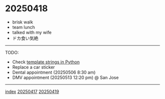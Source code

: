 <head><meta name="viewport" content="width=device-width, initial-scale=1.0, user-scalable=yes" /><meta charset="UTF-8"></head>

# 20250418

- brisk walk
- team lunch
- talked with my wife
- ドカ食い気絶

---

TODO:

- Check [template strings in Python](https://docs.python.org/3/library/string.html#template-strings)
- Replace a car sticker
- Dental appointment (20250506 8:30 am)
- DMV appointment (20250513 12:20 pm) @ San Jose

---

[index](../../index.html)
[20250417](20250417.html)
[20250419](20250419.html)
